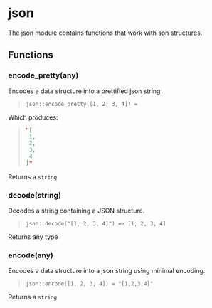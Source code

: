 
# json

 The json module contains functions that work with son structures.
## Functions

### encode_pretty(any)

Encodes a data structure into a prettified json string.

> ```tremor
> json::encode_pretty([1, 2, 3, 4]) =
> ```

Which produces:

> ```json
> "[
>  1,
>  2,
>  3,
>  4
> ]"
> ```

Returns a `string`

### decode(string)

Decodes a string containing a JSON structure.

> ```tremor
> json::decode("[1, 2, 3, 4]") => [1, 2, 3, 4]
> ```

Returns any type

### encode(any)

Encodes a data structure into a json string using minimal encoding.

> ```tremor
> json::encode([1, 2, 3, 4]) = "[1,2,3,4]"
> ```

Returns a `string`
